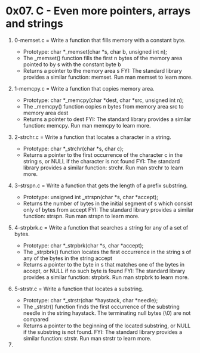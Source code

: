 # 0x07. C - Even more pointers, arrays and strings

1. 0-memset.c = Write a function that fills memory with a constant byte.

	* Prototype: char *_memset(char *s, char b, unsigned int n);
	* The _memset() function fills the first n bytes of the memory area pointed to by s with the constant byte b
	* Returns a pointer to the memory area s
FYI: The standard library provides a similar function: memset. Run man memset to learn more.
2. 1-memcpy.c = Write a function that copies memory area.

	* Prototype: char *_memcpy(char *dest, char *src, unsigned int n);
	* The _memcpy() function copies n bytes from memory area src to memory area dest
	* Returns a pointer to dest
FYI: The standard library provides a similar function: memcpy. Run man memcpy to learn more. 
3. 2-strchr.c = Write a function that locates a character in a string.

	* Prototype: char *_strchr(char *s, char c);
	* Returns a pointer to the first occurrence of the character c in the string s, or NULL if the character is not found
FYI: The standard library provides a similar function: strchr. Run man strchr to learn more. 
4. 3-strspn.c = Write a function that gets the length of a prefix substring.

	* Prototype: unsigned int _strspn(char *s, char *accept);
	* Returns the number of bytes in the initial segment of s which consist only of bytes from accept
FYI: The standard library provides a similar function: strspn. Run man strspn to learn more. 
5. 4-strpbrk.c = Write a function that searches a string for any of a set of bytes.

	* Prototype: char *_strpbrk(char *s, char *accept);
	* The _strpbrk() function locates the first occurrence in the string s of any of the bytes in the string accept
	* Returns a pointer to the byte in s that matches one of the bytes in accept, or NULL if no such byte is found
FYI: The standard library provides a similar function: strpbrk. Run man strpbrk to learn more. 
6. 5-strstr.c = Write a function that locates a substring.

	* Prototype: char *_strstr(char *haystack, char *needle);
	* The _strstr() function finds the first occurrence of the substring needle in the string haystack. The terminating null bytes (\0) are not compared
	* Returns a pointer to the beginning of the located substring, or NULL if the substring is not found.
FYI: The standard library provides a similar function: strstr. Run man strstr to learn more. 
7. 
